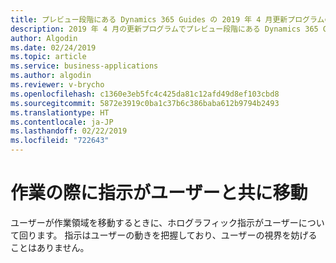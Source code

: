 ```yaml
---
title: プレビュー段階にある Dynamics 365 Guides の 2019 年 4 月更新プログラムの追跡機能
description: 2019 年 4 月の更新プログラムでプレビュー段階にある Dynamics 365 Guides の追跡機能では、ユーザーの作業領域内を移動する際にホログラフィック指示がユーザーを追跡します。
author: Algodin
ms.date: 02/24/2019
ms.topic: article
ms.service: business-applications
ms.author: algodin
ms.reviewer: v-brycho
ms.openlocfilehash: c1360e3eb5fc4c425da81c12afd49d8ef103cbd8
ms.sourcegitcommit: 5872e3919c0ba1c37b6c386baba612b9794b2493
ms.translationtype: HT
ms.contentlocale: ja-JP
ms.lasthandoff: 02/22/2019
ms.locfileid: "722643"
---
```

#  <a name="instructions-move-with-you-as-you-work"></a>作業の際に指示がユーザーと共に移動

ユーザーが作業領域を移動するときに、ホログラフィック指示がユーザーについて回ります。 指示はユーザーの動きを把握しており、ユーザーの視界を妨げることはありません。 
